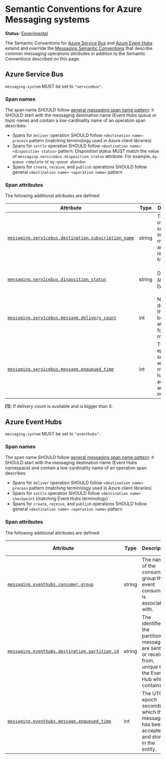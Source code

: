 <!--- Hugo front matter used to generate the website version of this page:
linkTitle: Google Cloud Pub/Sub
--->

# Semantic Conventions for Azure Messaging systems

**Status**: [Experimental][DocumentStatus]

The Semantic Conventions for [Azure Service Bus](https://learn.microsoft.com/azure/service-bus-messaging/service-bus-messaging-overview) and [Azure Event Hubs](https://learn.microsoft.com/azure/event-hubs/event-hubs-about) extend and override the [Messaging Semantic Conventions](README.md) that describe common messaging operations attributes in addition to the Semantic Conventions described on this page.

## Azure Service Bus

`messaging.system` MUST be set to `"servicebus"`.

### Span names

The span name SHOULD follow [general messaging span name pattern](../messaging/azure-messaging.md): it SHOULD start with the messaging destination name (Event Hubs queue or topic name) and
contain a low-cardinality name of an operation span describes:

- Spans for `deliver` operation SHOULD follow `<destination name> process` pattern (matching terminology used in Azure client libraries)
- Spans for `settle` operation SHOULD follow `<destination name> <disposition status>` pattern. Disposition status MUST match the value of `messaging.servicebus.disposition_status` attribute.
  For example, `my-queue complete` or `my-queue abandon`
- Spans for `create`, `receive`, and `publish` operations SHOULD follow general `<destination name> <operation name>` pattern

### Span attributes

The following additional attributes are defined:
<!-- semconv messaging.servicebus -->
| Attribute  | Type | Description  | Examples  | Requirement Level |
|---|---|---|---|---|
| [`messaging.servicebus.destination.subscription_name`](../attributes-registry/messaging.md) | string | The name of the subscription in the topic messages are received from. | `mySubscription` | Conditionally Required: If messages are received from the subscription. |
| [`messaging.servicebus.disposition_status`](../attributes-registry/messaging.md) | string | Describes [settlement type](https://learn.microsoft.com/en-us/azure/service-bus-messaging/message-transfers-locks-settlement#peeklock). | `complete` | Conditionally Required: if and only if `messaging.operation` is `settle`. |
| [`messaging.servicebus.message.delivery_count`](../attributes-registry/messaging.md) | int | Number of deliveries that have been attempted for this message. | `2` | Conditionally Required: [1] |
| [`messaging.servicebus.message.enqueued_time`](../attributes-registry/messaging.md) | int | The UTC epoch seconds at which the message has been accepted and stored in the entity. | `1701393730` | Recommended |

**[1]:** If delivery count is available and is bigger than 0.
<!-- endsemconv -->

## Azure Event Hubs

`messaging.system` MUST be set to `"eventhubs"`.

### Span names

The span name SHOULD follow [general messaging span name pattern](../messaging/azure-messaging.md): it SHOULD start with the messaging destination name (Event Hubs namespace) and
contain a low-cardinality name of an operation span describes:

- Spans for `deliver` operation SHOULD follow  `<destination name> process` pattern (matching terminology used in Azure client libraries)
- Spans for `settle` operation SHOULD follow  `<destination name> checkpoint` (matching Event Hubs terminology)
- Spans for `create`, `receive`, and `publish` operations SHOULD follow general `<destination name> <operation name>` pattern

### Span attributes

The following additional attributes are defined:
<!-- semconv messaging.eventhubs -->
| Attribute  | Type | Description  | Examples  | Requirement Level |
|---|---|---|---|---|
| [`messaging.eventhubs.consumer.group`](../attributes-registry/messaging.md) | string | The name of the consumer group the event consumer is associated with. | `indexer` | Conditionally Required: If not default ("$Default"). |
| [`messaging.eventhubs.destination.partition.id`](../attributes-registry/messaging.md) | string | The identifier of the partition messages are sent to or received from, unique to the Event Hub which contains it. | `1` | Conditionally Required: If available. |
| [`messaging.eventhubs.message.enqueued_time`](../attributes-registry/messaging.md) | int | The UTC epoch seconds at which the message has been accepted and stored in the entity. | `1701393730` | Recommended |
<!-- endsemconv -->

[DocumentStatus]: https://github.com/open-telemetry/opentelemetry-specification/tree/v1.26.0/specification/document-status.md
